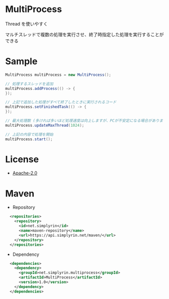 # MultiProcess
Thread を使いやすく

マルチスレッドで複数の処理を実行させ、終了時指定した処理を実行することができる

# Sample
```Java
MultiProcess multiProcess = new MultiProcess();

// 処理するスレッドを追加
multiProcess.addProcess(() -> {
});

// 上記で追加した処理がすべて終了したときに実行されるコード
multiProcess.setFinishedTask(() -> {
});

// 最大処理数 (多ければ多いほど処理速度は向上しますが、PCが不安定になる場合があります)
multiProcess.updateMaxThread(1024);

// 上記の内容で処理を開始
multiProcess.start();
```

# License
- [Apache-2.0](https://github.com/SimplyRin/MultiProcess/blob/master/LICENSE.md)

# Maven
- Repository
```XML
  <repositories>
    <repository>
      <id>net.simplyrin</id>
      <name>maven-repository</name>
      <url>https://api.simplyrin.net/maven/</url>
    </repository>
  </repositories>
```

- Dependency
```XML
  <dependencies>
    <dependency>
      <groupId>net.simplyrin.multiprocess</groupId>
      <artifactId>MultiProcess</artifactId>
      <version>1.0</version>
    </dependency>
  </dependencies>
```
